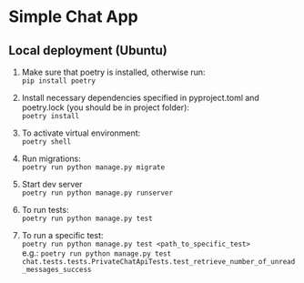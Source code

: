 # Simple Chat App

## Local deployment (Ubuntu)

1. Make sure that poetry is installed, otherwise run:\
``pip install poetry``

2. Install necessary dependencies specified in pyproject.toml and poetry.lock (you should be in project folder):\
``poetry install``

3. To activate virtual environment:\
``poetry shell``

4. Run migrations:\
``poetry run python manage.py migrate``

5. Start dev server\
``poetry run python manage.py runserver``

6. To run tests:\
``poetry run python manage.py test``

7. To run a specific test:\
``poetry run python manage.py test <path_to_specific_test>``\
e.g.:
``poetry run python manage.py test chat.tests.tests.PrivateChatApiTests.test_retrieve_number_of_unread_messages_success``
